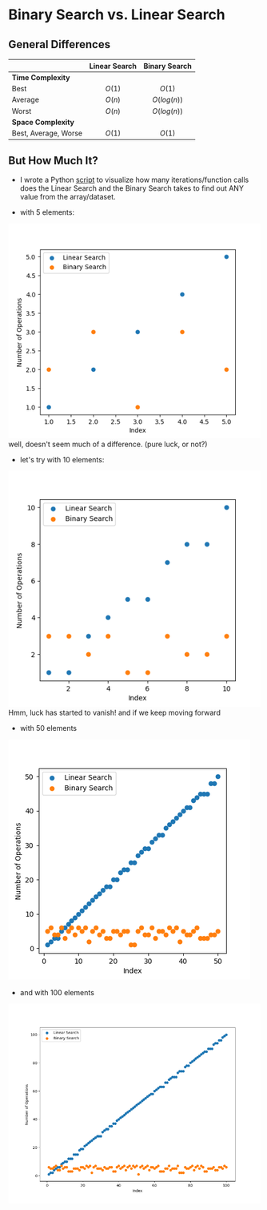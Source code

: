 # Binary Search vs. Linear Search

## General Differences
|                 |  Linear Search  |  Binary Search |
| --------------- | :-------------: | :-------------: |
|**Time Complexity**|                 |                 |
| Best            |      $O(1)$     |      $O(1)$     |
| Average         |      $O(n)$     |   $O(log(n))$   |
| Worst           |      $O(n)$     |   $O(log(n))$   |
|**Space Complexity**|                 |                 |
| Best, Average, Worse|      $O(1)$     |      $O(1)$     |

## But How Much It?

- I wrote a Python [script](lin_vs_bin.py) to visualize how many iterations/function calls does the Linear Search and the Binary Search takes to find out ANY value from the array/dataset.

- with 5 elements:

![Alt text](lis_bin_5.png)
well, doesn't seem much of a difference. (pure luck, or not?)

- let's try with 10 elements:

![Alt text](lis_bin_10.png)
Hmm, luck has started to vanish!
and if we keep moving forward

- with 50 elements

![Alt text](lis_bin_50.png)

- and with 100 elements

![Alt text](lis_bin_100.png)

